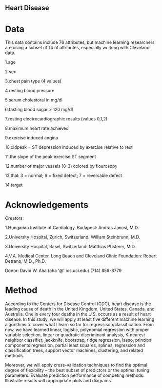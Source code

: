 ## Heart Disease 

# Data
This data contains include 76 attributes, but machine learning researchers are using a subset of 14 of attributes, especially working with Cleveland data.



1.age

2.sex

3.chest pain type (4 values)

4.resting blood pressure

5.serum cholestoral in mg/dl

6.fasting blood sugar > 120 mg/dl

7.resting electrocardiographic results (values 0,1,2)

8.maximum heart rate achieved

9.exercise induced angina

10.oldpeak = ST depression induced by exercise relative to rest

11.the slope of the peak exercise ST segment

12.number of major vessels (0-3) colored by flourosopy

13.thal: 3 = normal; 6 = fixed defect; 7 = reversable defect

14.target

# Acknowledgements
Creators:

1.Hungarian Institute of Cardiology. Budapest: Andras Janosi, M.D.

2.University Hospital, Zurich, Switzerland: William Steinbrunn, M.D.

3.University Hospital, Basel, Switzerland: Matthias Pfisterer, M.D.

4.V.A. Medical Center, Long Beach and Cleveland Clinic Foundation: Robert Detrano, M.D., Ph.D.

Donor:
David W. Aha (aha '@' ics.uci.edu) (714) 856-8779

# Method
According to the Centers for Disease Control (CDC), heart disease is the leading cause of death in the United Kingdom, United States, Canada, and Australia. 
One in every four deaths in the U.S. occurs as a result of heart disease. In this study, we will apply at least five different machine learning algorithms to cover
what I learn so far for regressison/classification. From now, we have learned linear, logistic, polynomial regression with proper variable selection, linear or quadratic discriminant analysis, 
K-nearest neighbor classifier, jackknife, bootstrap, ridge regression, lasso, principal components regression, partial least squares, splines, regression and classification trees, support vector machines, 
clustering, and related methods. 

Moreover, we will apply cross-validation techniques to find the optimal degree of flexibility – the best subset of predictors or the optimal tuning parameters. Evaluate prediction performance of competing methods. 
Illustrate results with appropriate plots and diagrams.